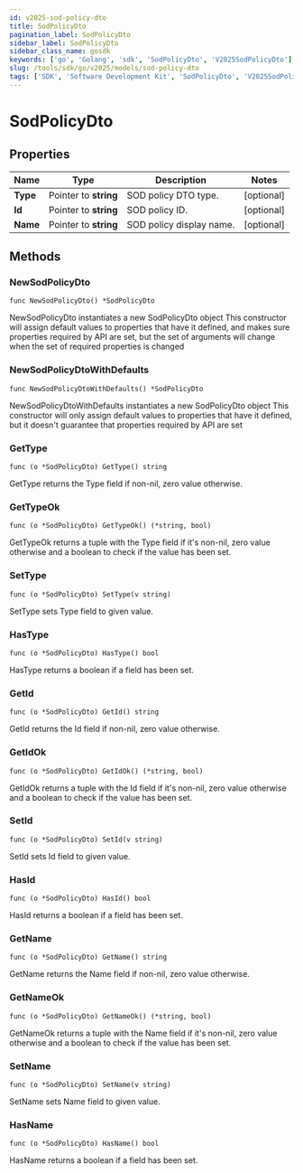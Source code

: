 ```yaml
---
id: v2025-sod-policy-dto
title: SodPolicyDto
pagination_label: SodPolicyDto
sidebar_label: SodPolicyDto
sidebar_class_name: gosdk
keywords: ['go', 'Golang', 'sdk', 'SodPolicyDto', 'V2025SodPolicyDto'] 
slug: /tools/sdk/go/v2025/models/sod-policy-dto
tags: ['SDK', 'Software Development Kit', 'SodPolicyDto', 'V2025SodPolicyDto']
---
```


# SodPolicyDto

## Properties

Name | Type | Description | Notes
------------ | ------------- | ------------- | -------------
**Type** | Pointer to **string** | SOD policy DTO type. | [optional] 
**Id** | Pointer to **string** | SOD policy ID. | [optional] 
**Name** | Pointer to **string** | SOD policy display name. | [optional] 

## Methods

### NewSodPolicyDto

`func NewSodPolicyDto() *SodPolicyDto`

NewSodPolicyDto instantiates a new SodPolicyDto object
This constructor will assign default values to properties that have it defined,
and makes sure properties required by API are set, but the set of arguments
will change when the set of required properties is changed

### NewSodPolicyDtoWithDefaults

`func NewSodPolicyDtoWithDefaults() *SodPolicyDto`

NewSodPolicyDtoWithDefaults instantiates a new SodPolicyDto object
This constructor will only assign default values to properties that have it defined,
but it doesn't guarantee that properties required by API are set

### GetType

`func (o *SodPolicyDto) GetType() string`

GetType returns the Type field if non-nil, zero value otherwise.

### GetTypeOk

`func (o *SodPolicyDto) GetTypeOk() (*string, bool)`

GetTypeOk returns a tuple with the Type field if it's non-nil, zero value otherwise
and a boolean to check if the value has been set.

### SetType

`func (o *SodPolicyDto) SetType(v string)`

SetType sets Type field to given value.

### HasType

`func (o *SodPolicyDto) HasType() bool`

HasType returns a boolean if a field has been set.

### GetId

`func (o *SodPolicyDto) GetId() string`

GetId returns the Id field if non-nil, zero value otherwise.

### GetIdOk

`func (o *SodPolicyDto) GetIdOk() (*string, bool)`

GetIdOk returns a tuple with the Id field if it's non-nil, zero value otherwise
and a boolean to check if the value has been set.

### SetId

`func (o *SodPolicyDto) SetId(v string)`

SetId sets Id field to given value.

### HasId

`func (o *SodPolicyDto) HasId() bool`

HasId returns a boolean if a field has been set.

### GetName

`func (o *SodPolicyDto) GetName() string`

GetName returns the Name field if non-nil, zero value otherwise.

### GetNameOk

`func (o *SodPolicyDto) GetNameOk() (*string, bool)`

GetNameOk returns a tuple with the Name field if it's non-nil, zero value otherwise
and a boolean to check if the value has been set.

### SetName

`func (o *SodPolicyDto) SetName(v string)`

SetName sets Name field to given value.

### HasName

`func (o *SodPolicyDto) HasName() bool`

HasName returns a boolean if a field has been set.


